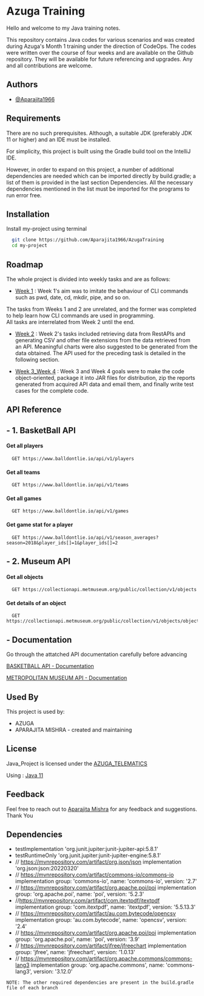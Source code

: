 
# Azuga Training

Hello and welcome to my Java training notes.

This repository contains Java codes for various scenarios and was created during Azuga's Month 1 training under the direction of CodeOps. The codes were written over the course of four weeks and are available on the Github repository. They will be available for future referencing and upgrades. Any and all contributions are welcome.



## Authors

- [@Aparajita1966](https://github.com/Aparajita1966/AzugaTraining)       



## Requirements

There are no such prerequisites. Although, a suitable JDK (preferably JDK 11 or higher) and an IDE must be installed.

For simplicity, this project is built using the Gradle build tool on the IntelliJ IDE.

However, in order to expand on this project, a number of additional dependencies are needed which can be imported directly by build.gradle; a list of them is provided in the last section Dependencies.
All the necessary dependencies mentioned in the list must be imported for the programs to run error free.

## Installation

Install my-project using terminal

```bash
  git clone https://github.com/Aparajita1966/AzugaTraining
  cd my-project
```
    
## Roadmap

The whole project is divided into weekly tasks and are as follows:

- [Week 1](https://github.com/Aparajita1966/AzugaTraining/tree/Week1) :
          Week 1's aim was to imitate the behaviour of CLI commands such as pwd, date, cd, mkdir, pipe, and so on.
          
 The tasks from Weeks 1 and 2 are unrelated, and the former was completed to help learn how CLI commands are used in programming.        
 All tasks are interrelated from Week 2 until the end.
   
- [Week 2](https://github.com/Aparajita1966/AzugaTraining/tree/Week2) :
         Week 2's tasks included retrieving data from RestAPIs and generating CSV and other file extensions from the data retrieved from an API. Meaningful charts were also suggested to be generated from the data obtained. The API used for the preceding task is detailed in the following section.
      
- [Week 3_Week 4](https://github.com/Aparajita1966/AzugaTraining/tree/Week3_Week4) :
         Week 3 and Week 4 goals were to make the code object-oriented, package it into JAR files for distribution, zip the reports generated from acquired API data and email them, and finally write test cases for the complete code.
         
      
## API Reference

## - 1. BasketBall API

#### Get all players

```http
  GET https://www.balldontlie.io/api/v1/players
```

#### Get all teams

```http
  GET https://www.balldontlie.io/api/v1/teams
```

#### Get all games

```http
  GET https://www.balldontlie.io/api/v1/games
```


#### Get game stat for a player

```http
  GET https://www.balldontlie.io/api/v1/season_averages?season=2018&player_ids[]=1&player_ids[]=2
```  

## - 2. Museum API

#### Get all objects

```http
  GET https://collectionapi.metmuseum.org/public/collection/v1/objects
```  

#### Get details of an object

```http
  GET https://collectionapi.metmuseum.org/public/collection/v1/objects/objectID
```  


 ## - Documentation

Go through the attatched API documentation carefully before advancing

[BASKETBALL API - Documentation](https://www.balldontlie.io/#introduction)

[METROPOLITAN MUSEUM API - Documentation](https://metmuseum.github.io/)

## Used By

This project is used by:

- AZUGA 
- APARAJITA MISHRA - created and maintaining
 
###
## License

Java_Project is licensed under the [AZUGA_TELEMATICS](https://www.azuga.com/) 

Using : [Java 11](https://www.java.com/en/)


###
## Feedback

Feel free to reach out to [Aparajita Mishra](mishra.aparajita.0000@gmail.com) for any feedback and suggestions.
Thank You

## Dependencies 

   - testImplementation 'org.junit.jupiter:junit-jupiter-api:5.8.1'
   - testRuntimeOnly 'org.junit.jupiter:junit-jupiter-engine:5.8.1'
   - // https://mvnrepository.com/artifact/org.json/json
    implementation 'org.json:json:20220320'
   - // https://mvnrepository.com/artifact/commons-io/commons-io
    implementation group: 'commons-io', name: 'commons-io', version: '2.7'
   - // https://mvnrepository.com/artifact/org.apache.poi/poi
    implementation group: 'org.apache.poi', name: 'poi', version: '5.2.3'
   - //https://mvnrepository.com/artifact/com.itextpdf/itextpdf
    implementation group: 'com.itextpdf', name: 'itextpdf', version: '5.5.13.3'
   - // https://mvnrepository.com/artifact/au.com.bytecode/opencsv
    implementation group: 'au.com.bytecode', name: 'opencsv', version: '2.4'
   - // https://mvnrepository.com/artifact/org.apache.poi/poi
    implementation group: 'org.apache.poi', name: 'poi', version: '3.9'
   - // https://mvnrepository.com/artifact/jfree/jfreechart
    implementation group: 'jfree', name: 'jfreechart', version: '1.0.13'
   - // https://mvnrepository.com/artifact/org.apache.commons/commons-lang3
    implementation group: 'org.apache.commons', name: 'commons-lang3', version: '3.12.0'
    
    NOTE: The other required dependencies are present in the build.gradle file of each branch


